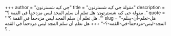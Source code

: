 +++
author = "جي كيه شسترتون"
title = "مقولة جي كيه شسترتون"
description = "مقولة جي كيه شسترتون: هل تعلم أن سلم المجد ليس مزدحماً في القمة ؟ ."
quote = '''هل تعلم أن سلم المجد ليس مزدحماً في القمة ؟ .''' 
slug = "هل-تعلم-أن-سلم-المجد-ليس-مزدحماً-في-القمة-؟-"
+++
هل تعلم أن سلم المجد ليس مزدحماً في القمة ؟ .
